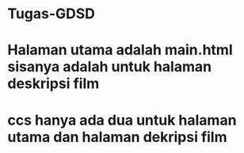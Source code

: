 # Tugas-GDSD
# Halaman utama adalah main.html sisanya adalah untuk halaman deskripsi film
# ccs hanya ada dua untuk halaman utama dan halaman dekripsi film